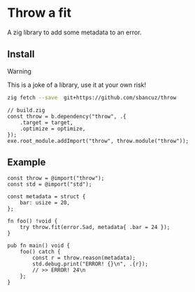 # Throw a fit

A zig library to add some metadata to an error. 


## Install
>[!warning]
>This is a joke of a library, use it at your own risk!

```sh
zig fetch --save  git+https://github.com/sbancuz/throw
```

```zig
// build.zig
const throw = b.dependency("throw", .{
	.target = target,
	.optimize = optimize,
});
exe.root_module.addImport("throw", throw.module("throw"));
```

## Example

```zig
const throw = @import("throw");
const std = @import("std");

const metadata = struct {
	bar: usize = 20,
};

fn foo() !void {
	try throw.fit(error.Sad, metadata{ .bar = 24 });
}

pub fn main() void {
	foo() catch {
		const r = throw.reason(metadata);
		std.debug.print("ERROR! {}\n", .{r});
		// >> ERROR! 24\n
	};
}

```
